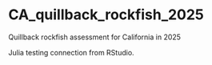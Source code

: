 # CA_quillback_rockfish_2025
Quillback rockfish assessment for California in 2025

Julia testing connection from RStudio.
